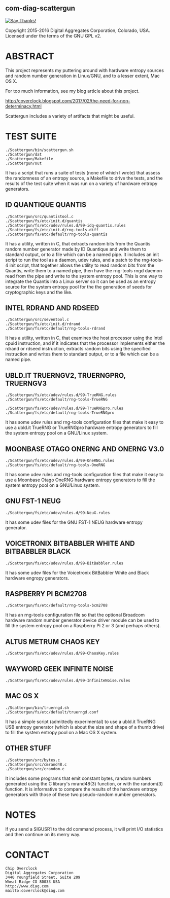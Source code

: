 com-diag-scattergun
-------------------

[![Say Thanks!](https://img.shields.io/badge/Say%20Thanks-!-1EAEDB.svg)](https://saythanks.io/to/coverclock)

Copyright 2015-2016 Digital Aggregates Corporation, Colorado, USA.
Licensed under the terms of the GNU GPL v2.

# ABSTRACT

This project represents my puttering around with hardware entropy sources and
random number generation in Linux/GNU, and to a lesser extent, Mac OS X.

For too much information, see my blog article about this project.

<http://coverclock.blogspot.com/2017/02/the-need-for-non-determinacy.html>

Scattergun includes a variety of artifacts that might be useful.

# TEST SUITE

    ./Scattergun/bin/scattergun.sh
    ./Scattergun/dat
    ./Scattergun/Makefile
    ./Scattergun/out

It has a script that runs a suite of tests (none of which I wrote) that
assess the randomness of an entropy source, a Makefile to drive the tests,
and the results of the test suite when it was run on a variety of hardware
entropy generators.

## ID QUANTIQUE QUANTIS

    ./Scattergun/src/quantistool.c
    ./Scattergun/fs/etc/init.d/quantis
    ./Scattergun/fs/etc/udev/rules.d/99-idq-quantis.rules
    ./Scattergun/fs/etc/init.d/rng-tools.diff
    ./Scattergun/fs/etc/default/rng-tools-quantis

It has a utility, written in C, that extracts random bits from the Quantis
random number generator made by ID Quantique and write them to standard output,
or to a file which can be a named pipe. It includes an init script to run
the tool as a daemon, udev rules, and a patch to the rng-tools-4 init script,
that together allows the utility to read random bits from the Quantis, write
them to a named pipe, then have the rng-tools rngd daemon read from the pipe
and write to the system entropy pool. This is one way to integrate the Quantis
into a Linux server so it can be used as an entropy source for the system
entropy pool for the the generation of seeds for cryptographic keys and the
like.

## INTEL RDRAND AND RDSEED

    ./Scattergun/src/seventool.c
    ./Scattergun/fs/etc/init.d/rdrand
    ./Scattergun/fs/etc/default/rng-tools-rdrand

It has a utility, written in C, that examines the host processor using the
Intel cpuid instruction, and if it indicates that the processor implements
either the rdrand or rdseed instruction, extracts random bits using the
specified instruction and writes them to standard output, or to a file which
can be a named pipe.

## UBLD.IT TRUERNGV2, TRUERNGPRO, TRUERNGV3

    ./Scattergun/fs/etc/udev/rules.d/99-TrueRNG.rules
    ./Scattergun/fs/etc/default/rng-tools-TrueRNG

    ./Scattergun/fs/etc/udev/rules.d/99-TrueRNGpro.rules
    ./Scattergun/fs/etc/default/rng-tools-TrueRNGpro

It has some udev rules and rng-tools configuration files that make it easy to
use a ubld.it TrueRNG or TrueRNGpro hardware entropy generators to fill the
system entropy pool on a GNU/Linux system.

## MOONBASE OTAGO ONERNG AND ONERNG V3.0

    ./Scattergun/fs/etc/udev/rules.d/99-OneRNG.rules
    ./Scattergun/fs/etc/default/rng-tools-OneRNG

It has some udev rules and rng-tools configuration files that make it easy to
use a Moonbase Otago OneRNG hardware entropy generators to fill the system
entropy pool on a GNU/Linux system.

## GNU FST-1 NEUG

    ./Scattergun/fs/etc/udev/rules.d/99-NeuG.rules

It has some udev files for the GNU FST-1 NEUG hardware entropy generator.

## VOICETRONIX BITBABBLER WHITE AND BITBABBLER BLACK

    ./Scattergun/fs/etc/udev/rules.d/99-BitBabbler.rules

It has some udev files for the Voicetronix BitBabbler White and Black
hardware engropy generators.

## RASPBERRY PI BCM2708

    ./Scattergun/fs/etc/default/rng-tools-bcm2708

It has an rng-tools configuration file so that the optional Broadcom hardware
random number generator device driver module can be used to fill the system
entropy pool on a Raspberry Pi 2 or 3 (and perhaps others).

## ALTUS METRUM CHAOS KEY

    ./Scattergun/fs/etc/udev/rules.d/99-ChaosKey.rules

## WAYWORD GEEK INFINITE NOISE

    ./Scattergun/fs/etc/udev/rules.d/99-InfiniteNoise.rules

## MAC OS X

    ./Scattergun/bin/truerngd.sh
    ./Scattergun/fs/etc/default/truerngd.conf

It has a simple script (admittedly experimental) to use a ubld.it TrueRNG USB
entropy generator (which is about the size and shape of a thumb drive) to fill
the system entropy pool on a Mac OS X system.

## OTHER STUFF

    ./Scattergun/src/bytes.c
    ./Scattergun/src/cmrand48.c
    ./Scattergun/src/crandom.c

It includes some programs that emit constant bytes, random numbers
generated using the C library's mrand48(3) function, or with the random(3)
function. It is informative to compare the results of the hardware entropy
generators with those of these two pseudo-random number generators.

# NOTES

If you send a SIGUSR1 to the dd command process, it will print I/O statistics
and then continue on its merry way.

# CONTACT

    Chip Overclock
    Digital Aggregates Corporation
    3440 Youngfield Street, Suite 209
    Wheat Ridge CO 80033 USA
    http://www.diag.com
    mailto:coverclock@diag.com

